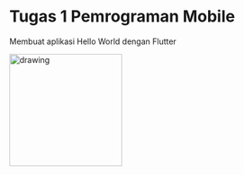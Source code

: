 
# Tugas 1 Pemrograman Mobile

Membuat aplikasi Hello World dengan Flutter

<img src="https://user-images.githubusercontent.com/75408125/155249540-d7232c4d-5106-40db-80e4-87a33978a443.jpg" alt="drawing" width="200"/>
